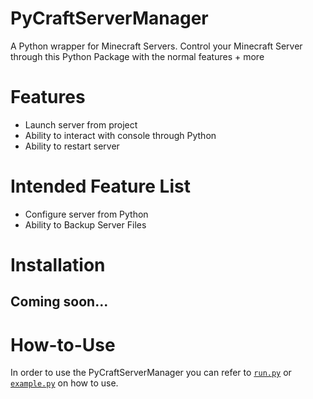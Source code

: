 # PyCraftServerManager
A Python wrapper for Minecraft Servers. Control your Minecraft Server through this Python Package with the normal features + more

# Features
* Launch server from project
* Ability to interact with console through Python
* Ability to restart server

# Intended Feature List
* Configure server from Python
* Ability to Backup Server Files

# Installation
## Coming soon...

# How-to-Use
In order to use the PyCraftServerManager you can refer to [`run.py`](run.py) or [`example.py`](example.py) on how to use.